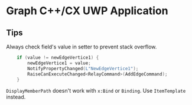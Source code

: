 # Graph C++/CX UWP Application

## Tips

Always check field's value in setter to prevent stack overflow.

```cpp
	if (value != newEdgeVertice1) {
		newEdgeVertice1 = value;
		NotifyPropertyChanged(L"NewEdgeVertice1");
		RaiseCanExecuteChanged<RelayCommand>(AddEdgeCommand);
	}
```

`DisplayMemberPath` doesn't work with `x:Bind` or `Binding`.
Use `ItemTemplate` instead.